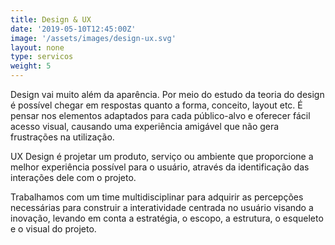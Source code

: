 ```yaml
---
title: Design & UX
date: '2019-05-10T12:45:00Z'
image: '/assets/images/design-ux.svg'
layout: none
type: servicos
weight: 5
---
```

Design vai muito além da aparência. Por meio do estudo da teoria do design é possível chegar em respostas quanto a forma, conceito, layout etc. É pensar nos elementos adaptados para cada público-alvo e oferecer fácil acesso visual, causando uma experiência amigável que não gera frustrações na utilização.

UX Design é projetar um produto, serviço ou ambiente que proporcione a melhor experiência possível para o usuário, através da identificação das interações dele com o projeto.

Trabalhamos com um time multidisciplinar para adquirir as percepções necessárias para construir a interatividade centrada no usuário visando a inovação, levando em conta a estratégia, o escopo, a estrutura, o esqueleto e o visual do projeto.

